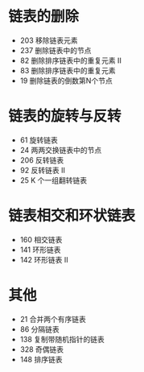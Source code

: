 # 链表的删除

- 203 移除链表元素
- 237 删除链表中的节点
- 82 删除排序链表中的重复元素 II
- 83 删除排序链表中的重复元素
- 19 删除链表的倒数第N个节点

# 链表的旋转与反转

- 61 旋转链表
- 24 两两交换链表中的节点
- 206 反转链表
- 92 反转链表 II
- 25 K 个一组翻转链表

# 链表相交和环状链表

- 160 相交链表
- 141 环形链表
- 142 环形链表 II

# 其他

- 21 合并两个有序链表
- 86 分隔链表
- 138 复制带随机指针的链表
- 328 奇偶链表
- 148 排序链表